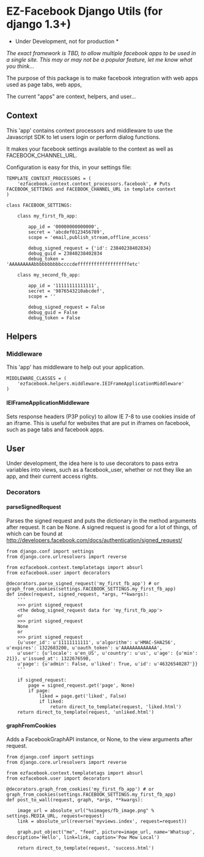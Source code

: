 # EZ-Facebook Django Utils (for django 1.3+)

* Under Development, not for production *

_The exact framework is TBD, to allow multiple facebook apps to be used in a single site. This may or may not be a popular feature, let me know what you think..._

The purpose of this package is to make facebook integration with web apps used as page tabs, web apps, 


The current "apps" are context, helpers, and user...


## Context

This 'app' contains context processors and middleware to use the Javascript SDK to let users login or perform dialog functions.

It makes your facebook settings available to the context as well as FACEBOOK_CHANNEL_URL.

Configuration is easy for this, in your settings file:

	TEMPLATE_CONTEXT_PROCESSORS = (
		'ezfacebook.context.context_processors.facebook', # Puts FACEBOOK_SETTINGS and FACEBOOK_CHANNEL_URL in template context
	)
	
	class FACEBOOK_SETTINGS:
	
	    class my_first_fb_app:
	    
	        app_id = '00000000000000',
	        secret = 'abcdef0123456789',
	        scope = 'email,publish_stream,offline_access'
	        
	        debug_signed_request = {'id': 23840238402834}
	        debug_guid = 23840238402834
	        debug_token = 'AAAAAAAAAbbbbbbbbbbccccdefffffffffffffffffffetc'
	        
	    class my_second_fb_app:
	    
	        app_id = '11111111111111',
	        secret = '9876543210abcdef',
	        scope = ''
	        
	        debug_signed_request = False
	        debug_guid = False
	        debug_token = False
	
## Helpers
	
### Middleware

This 'app' has middleware to help out your application.

	MIDDLEWARE_CLASSES = (
		'ezfacebook.helpers.middleware.IEIFrameApplicationMiddleware'
	)

#### IEIFrameApplicationMiddleware

Sets response headers (P3P policy) to allow IE 7-8 to use cookies inside of an iframe.
This is useful for websites that are put in iframes on facebook, such as page tabs and facebook apps.

## User

Under development, the idea here is to use decorators to pass extra variables into views, such as a facebook_user, whether or not they like an app, and their current access rights.

### Decorators

#### parseSignedRequest

Parses the signed request and puts the dictionary in the method arguments after request.
It can be None.
A signed request is good for a lot of things, of which can be found at http://developers.facebook.com/docs/authentication/signed_request/

	from django.conf import settings
    from django.core.urlresolvers import reverse
    
    from ezfacebook.context.templatetags import absurl
    from ezfacebook.user import decorators

    @decorators.parse_signed_request('my_first_fb_app') # or graph_from_cookies(settings.FACEBOOK_SETTINGS.my_first_fb_app)
    def index(request, signed_request, *args, **kwargs):
        '''
        >>> print signed_request
        <the debug_signed_request data for 'my_first_fb_app'>
        or
        >>> print signed_request
        None
        or
        >>> print signed_request
        {u'user_id': u'11111111111', u'algorithm': u'HMAC-SHA256', u'expires': 1322683200, u'oauth_token': u'AAAAAAAAAAAAA', 
        u'user': {u'locale': u'en_US', u'country': u'us', u'age': {u'min': 21}}, u'issued_at': 1322676598, 
        u'page': {u'admin': False, u'liked': True, u'id': u'46326540287'}}
        '''
    
        if signed_request:
            page = signed_request.get('page', None)
            if page:
                liked = page.get('liked', False)
                if liked:
                    return direct_to_template(request, 'liked.html')
        return direct_to_template(request, 'unliked.html')
			
#### graphFromCookies

Adds a FacebookGraphAPI instance, or None, to the view arguments after request.

	from django.conf import settings
    from django.core.urlresolvers import reverse
    
    from ezfacebook.context.templatetags import absurl
    from ezfacebook.user import decorators

    @decorators.graph_from_cookies('my_first_fb_app') # or graph_from_cookies(settings.FACEBOOK_SETTINGS.my_first_fb_app)
    def post_to_wall(request, graph, *args, **kwargs):
        
        image_url = absolute_url("%simages/fb_image.png" % settings.MEDIA_URL, request=request)
        link = absolute_url(reverse('myviews.index', request=request))
        
        graph.put_object("me", "feed", picture=image_url, name='Whatsup', description='Hello', link=link, caption='Pow Mow Local')
        
        return direct_to_template(request, 'success.html')

			
		